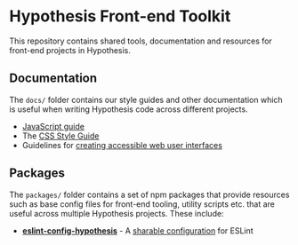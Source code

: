 Hypothesis Front-end Toolkit
============================

This repository contains shared tools, documentation and resources for
front-end projects in Hypothesis.

## Documentation

The `docs/` folder contains our style guides and other documentation which is
useful when writing Hypothesis code across different projects.

* [JavaScript guide](docs/js-guide.md)
* The [CSS Style Guide](docs/css-style-guide.md)
* Guidelines for [creating accessible web user interfaces](docs/accessibility.md)

## Packages

The `packages/` folder contains a set of npm packages that provide resources such
as base config files for front-end tooling, utility scripts etc. that are
useful across multiple Hypothesis projects. These include:

 - [**eslint-config-hypothesis**](packages/eslint-config-hypothesis) - A [sharable configuration](http://eslint.org/docs/developer-guide/shareable-configs)
   for ESLint
